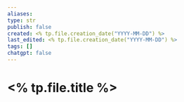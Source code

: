 ```yaml
---
aliases: 
type: str
publish: false
created: <% tp.file.creation_date("YYYY-MM-DD") %>
last_edited: <% tp.file.creation_date("YYYY-MM-DD") %>
tags: []
chatgpt: false
---
```

# <% tp.file.title %>